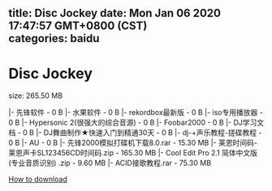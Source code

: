 
title: Disc Jockey
date: Mon Jan 06 2020 17:47:57 GMT+0800 (CST)    
categories: baidu
---

# Disc Jockey
size: 265.50 MB
 
 
|- 先锋软件 - 0 B
|- 水果软件 - 0 B
|- rekordbox最新版 - 0 B
|- iso专用播放器 - 0 B
|- Hypersonic 2(很强大的综合音源) - 0 B
|- Foobar2000 - 0 B
|- DJ学习文档 - 0 B
|- DJ舞曲制作★快速入门到精通30天 - 0 B
|- dj-+声乐教程-搓碟教程 - 0 B
|- AU - 0 B
|- 先锋2000模拟打碟机下载8.0.rar - 15.30 MB
|- 莱恩时间码- 莱恩声卡SL123456CD时间码.zip - 165.30 MB
|- Cool Edit Pro 2.1 简体中文版(专业音质识别) .zip - 9.60 MB
|- ACID接歌教程.rar - 75.30 MB

[How to download](https://bpcam.bemobtrk.com/go/2ceec3aa-1ca2-46d6-b9ff-aaa5c184517c?jno=3755)